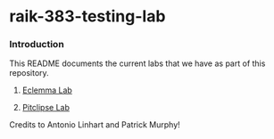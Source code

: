 # raik-383-testing-lab
### Introduction

This README documents the current labs that we have as part of this repository.

1. [Eclemma Lab](./labs/eclemma-lab.md)

2. [Pitclipse Lab](./labs/pitclipse-lab.md)

Credits to Antonio Linhart and Patrick Murphy!
